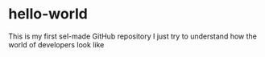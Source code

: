 # hello-world
This is my first sel-made GitHub repository
I just try to understand how the world of developers look like

